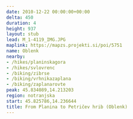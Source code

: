 ```yaml
---
date: 2010-12-22 00:00:00+00:00
delta: 450
duration: 4
height: 937
layout: stub
lead: M_1-4119_IMG.JPG
maplink: https://mapzs.projekti.si/poi/5751
name: Oblenk
nearby:
- /hikes/planinskagora
- /hikes/svlovrenc
- /biking/zibrse
- /biking/vrhnikazaplana
- /biking/zaplanarovte
peak: 45.834089,14.213203
region: notranjska
start: 45.825786,14.236644
title: From Planina to Petričev hrib (Oblenk)
---
```

